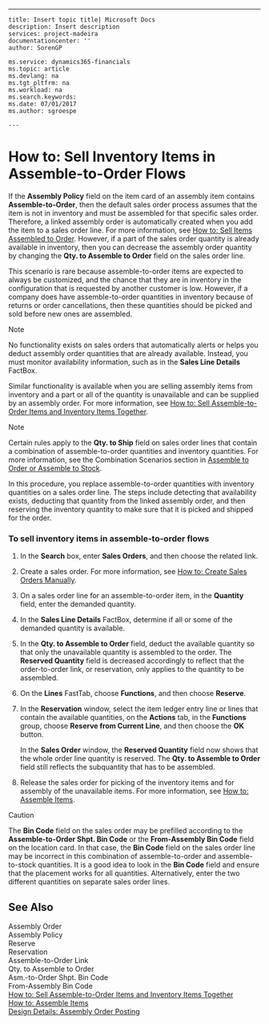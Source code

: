 ---
    title: Insert topic title| Microsoft Docs
    description: Insert description
    services: project-madeira
    documentationcenter: ''
    author: SorenGP

    ms.service: dynamics365-financials
    ms.topic: article
    ms.devlang: na
    ms.tgt_pltfrm: na
    ms.workload: na
    ms.search.keywords:
    ms.date: 07/01/2017
    ms.author: sgroespe

    ---
# How to: Sell Inventory Items in Assemble-to-Order Flows
If the **Assembly Policy** field on the item card of an assembly item contains **Assemble-to-Order**, then the default sales order process assumes that the item is not in inventory and must be assembled for that specific sales order. Therefore, a linked assembly order is automatically created when you add the item to a sales order line. For more information, see [How to: Sell Items Assembled to Order](../how-to-sell-items-assembled-to-order.md). However, if a part of the sales order quantity is already available in inventory, then you can decrease the assembly order quantity by changing the **Qty. to Assemble to Order** field on the sales order line.  
  
 This scenario is rare because assemble-to-order items are expected to always be customized, and the chance that they are in inventory in the configuration that is requested by another customer is low. However, if a company does have assemble-to-order quantities in inventory because of returns or order cancellations, then these quantities should be picked and sold before new ones are assembled.  
  
> [!NOTE]  
>  No functionality exists on sales orders that automatically alerts or helps you deduct assembly order quantities that are already available. Instead, you must monitor availability information, such as in the **Sales Line Details** FactBox.  
  
 Similar functionality is available when you are selling assembly items from inventory and a part or all of the quantity is unavailable and can be supplied by an assembly order. For more information, see [How to: Sell Assemble-to-Order Items and Inventory Items Together](../how-to-sell-assemble-to-order-items-and-inventory-items-together.md).  
  
> [!NOTE]  
>  Certain rules apply to the **Qty. to Ship** field on sales order lines that contain a combination of assemble-to-order quantities and inventory quantities. For more information, see the Combination Scenarios section in [Assemble to Order or Assemble to Stock](../assemble-to-order-or-assemble-to-stock.md).  
  
 In this procedure, you replace assemble-to-order quantities with inventory quantities on a sales order line. The steps include detecting that availability exists, deducting that quantity from the linked assembly order, and then reserving the inventory quantity to make sure that it is picked and shipped for the order.  
  
### To sell inventory items in assemble-to-order flows  
  
1.  In the **Search** box, enter **Sales Orders**, and then choose the related link.  
  
2.  Create a sales order. For more information, see [How to: Create Sales Orders Manually](../how-to-create-sales-orders-manually.md).  
  
3.  On a sales order line for an assemble-to-order item, in the **Quantity** field, enter the demanded quantity.  
  
4.  In the **Sales Line Details** FactBox, determine if all or some of the demanded quantity is available.  
  
5.  In the **Qty. to Assemble to Order** field, deduct the available quantity so that only the unavailable quantity is assembled to the order. The **Reserved Quantity** field is decreased accordingly to reflect that the order-to-order link, or reservation, only applies to the quantity to be assembled.  
  
6.  On the **Lines** FastTab, choose **Functions**, and then choose **Reserve**.  
  
7.  In the **Reservation** window, select the item ledger entry line or lines that contain the available quantities, on the **Actions** tab, in the **Functions** group, choose **Reserve from Current Line**, and then choose the **OK** button.  
  
     In the **Sales Order** window, the **Reserved Quantity** field now shows that the whole order line quantity is reserved. The **Qty. to Assemble to Order** field still reflects the subquantity that has to be assembled.  
  
8.  Release the sales order for picking of the inventory items and for assembly of the unavailable items. For more information, see [How to: Assemble Items](../how-to-assemble-items.md).  
  
> [!CAUTION]  
>  The **Bin Code** field on the sales order may be prefilled according to the **Assemble-to-Order Shpt. Bin Code** or the **From-Assembly Bin Code** field on the location card. In that case, the **Bin Code** field on the sales order line may be incorrect in this combination of assemble-to-order and assemble-to-stock quantities. It is a good idea to look in the **Bin Code** field and ensure that the placement works for all quantities. Alternatively, enter the two different quantities on separate sales order lines.  
  
## See Also  
 Assembly Order   
 Assembly Policy   
 Reserve   
 Reservation   
 Assemble-to-Order Link   
 Qty. to Assemble to Order   
 Asm.-to-Order Shpt. Bin Code   
 From-Assembly Bin Code   
 [How to: Sell Assemble-to-Order Items and Inventory Items Together](../how-to-sell-assemble-to-order-items-and-inventory-items-together.md)   
 [How to: Assemble Items](../how-to-assemble-items.md)   
 [Design Details: Assembly Order Posting](design-details-assembly-order-posting.md)